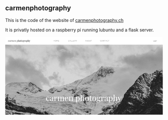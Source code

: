 ## carmenphotography
This is the code of the website of [carmenphotography.ch](https://www.carmenphotography.ch/)

It is privatly hosted on a raspberry pi running lubuntu and a flask server.


![](static/images/website.png)
